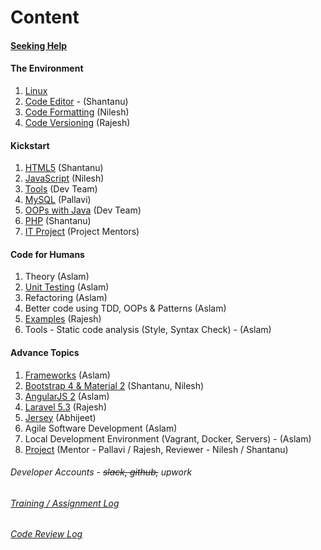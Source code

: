 # Content
#### [Seeking Help](help.md)

#### The Environment
1. [Linux](linux.md)
2. [Code Editor](code-editor.md) - (Shantanu)
3. [Code Formatting](code-formatting.md) (Nilesh)
4. [Code Versioning](code-versioning.md) (Rajesh)

#### Kickstart
1. [HTML5](html.md) (Shantanu)
2. [JavaScript](javascript.md) (Nilesh)
3. [Tools](dev-tools.md) (Dev Team)
4. [MySQL](mysql.md) (Pallavi)
5. [OOPs with Java](oops.md) (Dev Team)
6. [PHP](php.md) (Shantanu)
7. [IT Project](it-projects.md) (Project Mentors)

#### Code for Humans
1. Theory (Aslam)
2. [Unit Testing](testing.md) (Aslam)
3. Refactoring (Aslam)
4. Better code using TDD, OOPs & Patterns (Aslam)
5. [Examples](code.md) (Rajesh)
6. Tools - Static code analysis (Style, Syntax Check) - (Aslam)

#### Advance Topics
1. [Frameworks](frameworks.md) (Aslam)
2. [Bootstrap 4 & Material 2](bs-md.md) (Shantanu, Nilesh)
3. [AngularJS 2](angular2.md) (Aslam)
4. [Laravel 5.3](laravel.md) (Rajesh)
5. [Jersey](jersey.md) (Abhijeet)
6. Agile Software Development (Aslam)
7. Local Development Environment (Vagrant, Docker, Servers) - (Aslam)
8. [Project](project.md) (Mentor - Pallavi / Rajesh, Reviewer - Nilesh / Shantanu)


###### Developer Accounts - ~~slack, github,~~ upwork
###### [Training / Assignment Log](training-log.md)
###### [Code Review Log](code-review-log.md)
